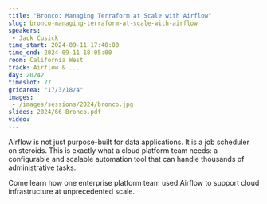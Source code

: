 ```yaml
---
title: "Bronco: Managing Terraform at Scale with Airflow"
slug: bronco-managing-terraform-at-scale-with-airflow
speakers:
 - Jack Cusick
time_start: 2024-09-11 17:40:00
time_end: 2024-09-11 18:05:00
room: California West
track: Airflow & ...
day: 20242
timeslot: 77
gridarea: "17/3/18/4"
images: 
 - /images/sessions/2024/bronco.jpg
slides: 2024/66-Bronco.pdf
video: 
---
```


Airflow is not just purpose-built for data applications. It is a job scheduler on steroids. This is exactly what a cloud platform team needs: a configurable and scalable automation tool that can handle thousands of administrative tasks.
 
 
 
 Come learn how one enterprise platform team used Airflow to support cloud infrastructure at unprecedented scale.